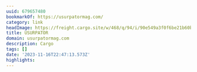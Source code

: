 ```yaml
---
uuid: 679657480
bookmarkOf: https://usurpatormag.com/
category: link
headImage: https://freight.cargo.site/w/468/q/94/i/90e549a3f0f6be21b60b810b4a2c5848b1bb47a6bc4f5cae4376fca0d9ff65eb/Frame-834.png
title: USURPATOR
domain: usurpatormag.com
description: Cargo
tags: []
date: '2023-11-16T22:47:13.573Z'
highlights: 
---
```





